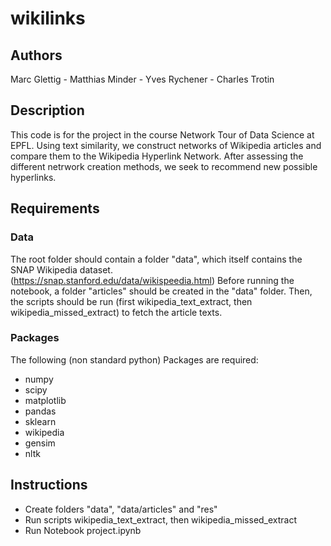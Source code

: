 # wikilinks
## Authors
Marc Glettig - Matthias Minder - Yves Rychener - Charles Trotin

## Description
This code is for the project in the course Network Tour of Data Science at EPFL. 
Using text similarity, we construct networks of Wikipedia articles and compare them to the Wikipedia Hyperlink Network. 
After assessing the different netrwork creation methods, we seek to recommend new possible hyperlinks.

## Requirements
### Data
The root folder should contain a folder "data", which itself contains the SNAP Wikipedia dataset. <br>
(https://snap.stanford.edu/data/wikispeedia.html)
Before running the notebook, a folder "articles" should be created in the "data" folder. Then, the scripts should be run (first wikipedia_text_extract, then wikipedia_missed_extract) to fetch the article texts.
### Packages
The following (non standard python) Packages are required:
- numpy
- scipy
- matplotlib
- pandas
- sklearn
- wikipedia
- gensim
- nltk

## Instructions
- Create folders "data", "data/articles" and "res"
- Run scripts wikipedia_text_extract, then wikipedia_missed_extract
- Run Notebook project.ipynb
